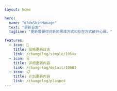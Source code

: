 ```yaml
---
layout: home

hero:
  name: "d3dxSkinManage"
  text: "更新日志"
  tagline: "更新需要你对新的思维方式和存在方式敞开心扉。"

features:
  - icon: 📄
    title: 简略更新日志
    link: /changelog/simple/106xx
  - icon: 🗒️
    title: 详细更新内容
    link: /changelog/detail/10603
  - icon: 📋
    title: 计划更新内容
    link: /changelog/planned
---
```


